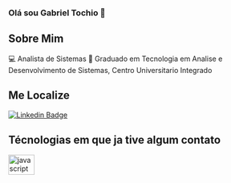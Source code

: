 ### Olá sou Gabriel Tochio 👋

## Sobre Mim
💻 Analista de Sistemas
📘 Graduado em Tecnologia em Analise e Desenvolvimento de Sistemas, Centro Universitario Integrado

## Me Localize
[![Linkedin Badge](https://img.shields.io/badge/-LinkedIn-blue?style=flat-square&logo=Linkedin&logoColor=white&link=https://www.linkedin.com/in/gtochio)](https://www.linkedin.com/in/gtochio)

## Técnologias em que ja tive algum contato

<div align="left">
  <img src="https://cdn.cdnlogo.com/logos/s/91/spring.svg" height="40" width="52" alt="javascript logo"  />
  
</div>

<!--
**GTochio/gtochio** is a ✨ _special_ ✨ repository because its `README.md` (this file) appears on your GitHub profile.

Here are some ideas to get you started:ddffffffffffffff

- 🔭 I’m currently working on ...
- 🌱 I’m currently learning ...
- 👯 I’m looking to collaborate on ...
- 🤔 I’m looking for help with ...
- 💬 Ask me about ...
- 📫 How to reach me: ...
- 😄 Pronouns: ...
- ⚡ Fun fact: ...
-->
